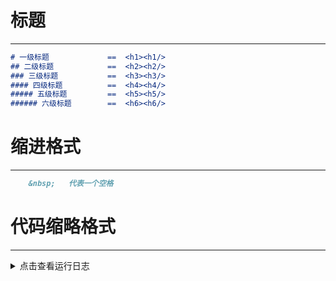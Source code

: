 # 标题
---
```Markdown 标题，支持HTML写法，会单独占一行
# 一级标题             ==  <h1><h1/> 
## 二级标题            ==  <h2><h2/> 
### 三级标题           ==  <h3><h3/> 
#### 四级标题          ==  <h4><h4/> 
##### 五级标题         ==  <h5><h5/> 
###### 六级标题        ==  <h6><h6/> 
```

# 缩进格式 
---
```markdown
    &nbsp;   代表一个空格
```

# 代码缩略格式
---
<details>
<summary>点击查看运行日志</summary>
<!--注释：收缩写法-->

```
INFO     Loading environment variables from /Users/debugtalk/mubu-demo/.env
INFO     Start to run testcase: /api/login/submit
/api/login/submit
INFO     POST https://mubu.com/api/login/submit
INFO     status_code: 200, response_time(ms): 206.3 ms, response_length: 45 bytes
```

<details/>